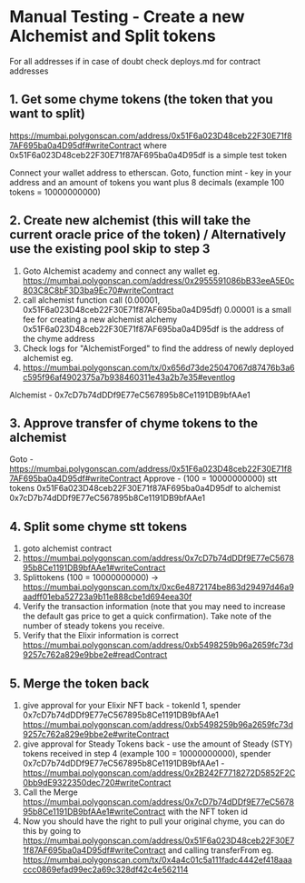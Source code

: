 # Manual Testing - Create a new Alchemist and Split tokens
For all addresses if in case of doubt check deploys.md for contract addresses

## 1. Get some chyme tokens (the token that you want to split)
https://mumbai.polygonscan.com/address/0x51F6a023D48ceb22F30E71f87AF695ba0a4D95df#writeContract
where 0x51F6a023D48ceb22F30E71f87AF695ba0a4D95df is a simple test token

Connect your wallet address to etherscan.
Goto, function mint -  key in your address and an amount of tokens you want plus 8 decimals (example 100 tokens = 10000000000)

## 2. Create new alchemist (this will take the current oracle price of the token) / Alternatively use the existing pool skip to step 3

1. Goto Alchemist academy and connect any wallet
eg. https://mumbai.polygonscan.com/address/0x2955591086bB33eeA5E0c803C8C8bF3D3ba9Ec70#writeContract
2. call alchemist function call (0.00001, 0x51F6a023D48ceb22F30E71f87AF695ba0a4D95df) 0.00001 is a small fee for creating a new alchemist alchemy
  0x51F6a023D48ceb22F30E71f87AF695ba0a4D95df is the address of the chyme address 
3. Check logs for "AlchemistForged" to find the address of newly deployed alchemist eg. 
4. https://mumbai.polygonscan.com/tx/0x656d73de25047067d87476b3a6c595f96af4902375a7b938460311e43a2b7e35#eventlog

Alchemist  - 0x7cD7b74dDDf9E77eC567895b8Ce1191DB9bfAAe1

## 3. Approve transfer of chyme tokens to the alchemist 
Goto - https://mumbai.polygonscan.com/address/0x51F6a023D48ceb22F30E71f87AF695ba0a4D95df#writeContract
Approve - (100 = 10000000000) stt tokens 0x51F6a023D48ceb22F30E71f87AF695ba0a4D95df to alchemist 0x7cD7b74dDDf9E77eC567895b8Ce1191DB9bfAAe1

## 4. Split some chyme stt tokens 
1. goto alchemist contract 
2. https://mumbai.polygonscan.com/address/0x7cD7b74dDDf9E77eC567895b8Ce1191DB9bfAAe1#writeContract
3. Splittokens (100 = 10000000000)  -> https://mumbai.polygonscan.com/tx/0xc6e4872174be863d29497d46a9aadff01eba52723a9b11e888cbe1d694eea30f
4. Verify the transaction information (note that you may need to increase the default gas price to get a quick confirmation). Take note of the number of steady tokens you receive.
5. Verify that the Elixir information is correct https://mumbai.polygonscan.com/address/0xb5498259b96a2659fc73d9257c762a829e9bbe2e#readContract

## 5. Merge the token back
1. give approval for your Elixir NFT back - tokenId 1, spender 0x7cD7b74dDDf9E77eC567895b8Ce1191DB9bfAAe1
  https://mumbai.polygonscan.com/address/0xb5498259b96a2659fc73d9257c762a829e9bbe2e#writeContract 
2. give approval for Steady Tokens back - use the amount of Steady (STY) tokens received in step 4 (example 100 = 10000000000), spender 0x7cD7b74dDDf9E77eC567895b8Ce1191DB9bfAAe1 - https://mumbai.polygonscan.com/address/0x2B242F7718272D5852F2C0bb9dE9322350dec720#writeContract
3. Call the Merge  https://mumbai.polygonscan.com/address/0x7cD7b74dDDf9E77eC567895b8Ce1191DB9bfAAe1#writeContract
  with the NFT token id
4. Now you should have the right to pull your original chyme, you can do this by going to https://mumbai.polygonscan.com/address/0x51F6a023D48ceb22F30E71f87AF695ba0a4D95df#writeContract and calling transferFrom
  eg. https://mumbai.polygonscan.com/tx/0x4a4c01c5a111fadc4442ef418aaaccc0869efad99ec2a69c328df42c4e562114
